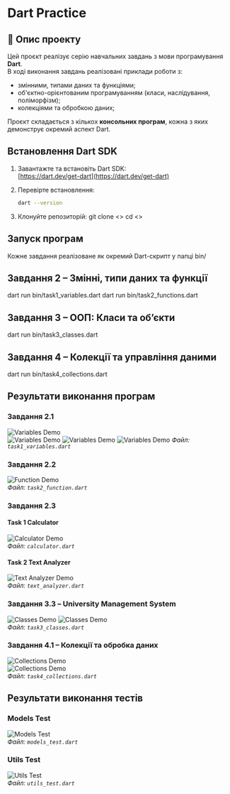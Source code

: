 # Dart Practice

## 📌 Опис проекту
Цей проєкт реалізує серію навчальних завдань з мови програмування **Dart**.  
В ході виконання завдань реалізовані приклади роботи з:
- змінними, типами даних та функціями;
- об'єктно-орієнтованим програмуванням (класи, наслідування, поліморфізм);
- колекціями та обробкою даних;

Проєкт складається з кількох **консольних програм**, кожна з яких демонструє окремий аспект Dart.

## Встановлення Dart SDK
1. Завантажте та встановіть Dart SDK:  
   [https://dart.dev/get-dart](https://dart.dev/get-dart)

2. Перевірте встановлення:
   ```bash
   dart --version
3. Клонуйте репозиторій:
   git clone <>
   cd <>
## Запуск програм
Кожне завдання реалізоване як окремий Dart-скрипт у папці bin/
## Завдання 2 – Змінні, типи даних та функції
  dart run bin/task1_variables.dart
  dart run bin/task2_functions.dart
## Завдання 3 – ООП: Класи та об’єкти
  dart run bin/task3_classes.dart
## Завдання 4 – Колекції та управління даними
  dart run bin/task4_collections.dart

## Результати виконання програм
### Завдання 2.1
![Variables Demo](screenshots/task1_variables_part1.png)  
![Variables Demo](screenshots/task1_variables_part2.png)
![Variables Demo](screenshots/task1_variables_part3.png)
![Variables Demo](screenshots/task1_variables_part4.png)
*Файл: `task1_variables.dart`*

### Завдання 2.2
![Function Demo](screenshots/task2_function.png)  
*Файл: `task2_function.dart`*

### Завдання 2.3
#### Task 1 Calculator
![Calculator Demo](screenshots/calculator.png)  
*Файл: `calculator.dart`*

#### Task 2 Text Analyzer
![Text Analyzer Demo](screenshots/text_analyzer.png)  
*Файл: `text_analyzer.dart`*

### Завдання 3.3 – University Management System
![Classes Demo](screenshots/task3_classes_part1.png)
![Classes Demo](screenshots/task3_classes_part2.png)  
*Файл: `task3_classes.dart`*

### Завдання 4.1 – Колекції та обробка даних
![Collections Demo](screenshots/task4_collections_part1.png)  
![Collections Demo](screenshots/task4_collections_part2.png)  
*Файл: `task4_collections.dart`*

## Результати виконання тестів

### Models Test
![Models Test](screenshots/models_test.png)  
*Файл: `models_test.dart`*

### Utils Test
![Utils Test](screenshots/utils_test.png)  
*Файл: `utils_test.dart`*




